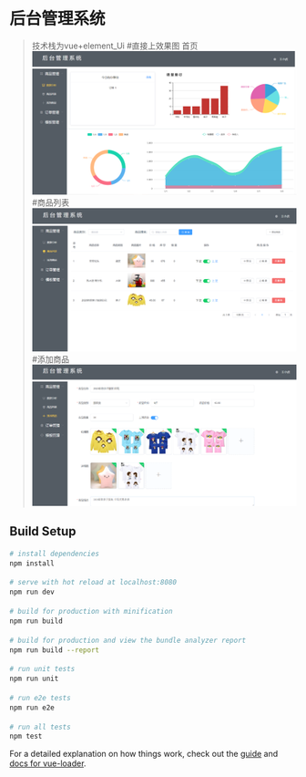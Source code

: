 # 后台管理系统

> 技术栈为vue+element_Ui
#直接上效果图 首页
![image](https://github.com/Thomsoning/management_back_end/blob/master/img/%E6%95%B0%E6%8D%AE%E5%88%86%E6%9E%90.PNG)
#商品列表
![image](https://github.com/Thomsoning/management_back_end/blob/master/img/%E5%95%86%E5%93%81%E5%88%97%E8%A1%A8.PNG)
#添加商品
![image](https://github.com/Thomsoning/management_back_end/blob/master/img/%E6%B7%BB%E5%8A%A0%E5%95%86%E5%93%812.PNG)
## Build Setup

``` bash
# install dependencies
npm install

# serve with hot reload at localhost:8080
npm run dev

# build for production with minification
npm run build

# build for production and view the bundle analyzer report
npm run build --report

# run unit tests
npm run unit

# run e2e tests
npm run e2e

# run all tests
npm test
```

For a detailed explanation on how things work, check out the [guide](http://vuejs-templates.github.io/webpack/) and [docs for vue-loader](http://vuejs.github.io/vue-loader).
